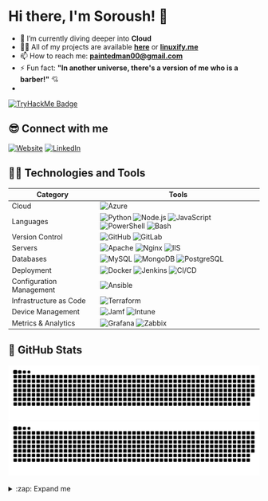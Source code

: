 # Hi there, I'm Soroush! 👋

- 🌱 I’m currently diving deeper into **Cloud**
- 👨‍💻 All of my projects are available **[here][github]** or **[linuxify.me][website]**
- 📫 How to reach me: **paintedman00@gmail.com**
- ⚡ Fun fact: **"In another universe, there's a version of me who is a barber!"** 💘
- 
[![TryHackMe Badge](https://tryhackme-badges.s3.amazonaws.com/paintedman00.png)](https://tryhackme.com/p/paintedman00)

## 😎 Connect with me

[![Website](https://img.shields.io/website?label=linuxify.me&style=for-the-badge&url=https%3A%2F%2Flinuxify.me)][website]
[![LinkedIn](https://img.shields.io/badge/linkedin-%230077B5.svg?&style=for-the-badge&logo=linkedin&logoColor=white)][linkedin]

## 👨‍💻 Technologies and Tools

| Category                | Tools                                                                                                                                                                                                                                                                                                                                                                                                                                                                                       |
| ----------------------- | ------------------------------------------------------------------------------------------------------------------------------------------------------------------------------------------------------------------------------------------------------------------------------------------------------------------------------------------------------------------------------------------------------------------------------------------------------------------------------------------- |
| Cloud                  | ![Azure](https://img.shields.io/badge/Microsoft_Azure-0078D4?style=for-the-badge&logo=microsoft-azure&logoColor=white)                                                                                                                                                                                                                                                                                                                                 |
| Languages              | ![Python](https://img.shields.io/badge/Python-3776AB?style=for-the-badge&logo=python&logoColor=white) ![Node.js](https://img.shields.io/badge/Node.js-43853D?style=for-the-badge&logo=node.js&logoColor=white) ![JavaScript](https://img.shields.io/badge/JavaScript%20-%23323330.svg?&style=for-the-badge&logo=javascript&logoColor=%23F7DF1E) ![PowerShell](https://img.shields.io/badge/PowerShell-5391FE?style=for-the-badge&logo=powershell&logoColor=white) ![Bash](https://img.shields.io/badge/Bash-4EAA25?style=for-the-badge&logo=gnu-bash&logoColor=white) |
| Version Control         | ![GitHub](https://img.shields.io/badge/GitHub-100000?style=for-the-badge&logo=github&logoColor=white) ![GitLab](https://img.shields.io/badge/GitLab-330F63?style=for-the-badge&logo=gitlab&logoColor=white)                                                                                                                                                                                                                                          |
| Servers                | ![Apache](https://img.shields.io/badge/Apache%20-%23D42029.svg?&style=for-the-badge&logo=apache&logoColor=white) ![Nginx](https://img.shields.io/badge/Nginx%20-%23009639.svg?&style=for-the-badge&logo=nginx&logoColor=white) ![IIS](https://img.shields.io/badge/IIS-0078D7?style=for-the-badge&logo=windows&logoColor=white)                                                                                                                                                            |
| Databases              | ![MySQL](https://img.shields.io/badge/MySQL-00000F?style=for-the-badge&logo=mysql&logoColor=white) ![MongoDB](https://img.shields.io/badge/MongoDB-%234ea94b.svg?&style=for-the-badge&logo=mongodb&logoColor=white) ![PostgreSQL](https://img.shields.io/badge/PostgreSQL-316192?style=for-the-badge&logo=postgresql&logoColor=white)                                                                                                                                                        |
| Deployment             | ![Docker](https://img.shields.io/badge/Docker%20-%230db7ed.svg?&style=for-the-badge&logo=docker&logoColor=white) ![Jenkins](https://img.shields.io/badge/Jenkins%20-%23D42029.svg?&style=for-the-badge&logo=jenkins&logoColor=white) ![CI/CD](https://img.shields.io/badge/CI%2FCD%20-%230A0A0A.svg?&style=for-the-badge&logo=ci-cd&logoColor=white)                                                                                         |
| Configuration Management | ![Ansible](https://img.shields.io/badge/Ansible%20-%23EE0000.svg?&style=for-the-badge&logo=ansible&logoColor=white)                                                                                                                                                                                                                                                                                                                                 |
| Infrastructure as Code  | ![Terraform](https://img.shields.io/badge/Terraform%20-%23623CE4.svg?&style=for-the-badge&logo=terraform&logoColor=white)                                                                                                                                                                                                                                                                                                                             |
| Device Management       | ![Jamf](https://img.shields.io/badge/Jamf-1E1E1E?style=for-the-badge&logo=jamf&logoColor=white) ![Intune](https://img.shields.io/badge/Intune-0078D4?style=for-the-badge&logo=microsoft-intune&logoColor=white)                                                                                                                                                                                                 |
| Metrics & Analytics     | ![Grafana](https://img.shields.io/badge/Grafana-F2F4F9?style=for-the-badge&logo=grafana&logoColor=orange) ![Zabbix](https://img.shields.io/badge/Zabbix-EE0000?style=for-the-badge&logo=zabbix&logoColor=white)                                                                                                                                                                                                 |


## 🚀 GitHub Stats

![github contribution grid snake animation](https://raw.githubusercontent.com/platane/platane/output/github-contribution-grid-snake-dark.svg#gh-dark-mode-only)![github contribution grid snake animation](https://raw.githubusercontent.com/platane/platane/output/github-contribution-grid-snake.svg#gh-light-mode-only)

<details>
  <summary> :zap: Expand me</summary>

![Soroush’s GitHub stats](https://github-readme-stats.vercel.app/api?username=paintedman00&show_icons=true&hide_border=true&hide=contribs,prs&theme=dark "Soroush's GitHub stats")

</details>

[website]: https://linuxify.me
[linkedin]: https://linkedin.com/in/paintedman00
[github]: https://github.com/paintedman00
